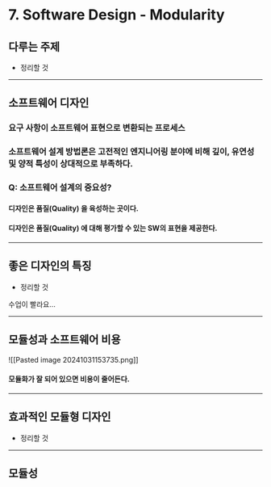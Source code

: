# 7. Software Design - Modularity
## 다루는 주제
- 정리할 것

---
## 소프트웨어 디자인
### 요구 사항이 소프트웨어 표현으로 변환되는 프로세스
### 소프트웨어 설계 방법론은 고전적인 엔지니어링 분야에 비해 깊이, 유연성 및 양적 특성이 상대적으로 부족하다.

### Q: 소프트웨어 설계의 중요성?
#### 디자인은 **품질(Quality)** 을 육성하는 곳이다.
#### 디자인은 **품질(Quality)** 에 대해 평가할 수 있는 SW의 표현을 제공한다.

---
## 좋은 디자인의 특징
- 정리할 것

수업이 빨라요...

---
## 모듈성과 소프트웨어 비용

![[Pasted image 20241031153735.png]]

#### 모듈화가 잘 되어 있으면 비용이 줄어든다.

---
## 효과적인 모듈형 디자인
- 정리할 것

---
## 모듈성

